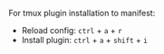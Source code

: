 
For tmux plugin installation to manifest: 
- Reload config: `ctrl` + `a` + `r`
- Install plugin: `ctrl` + `a` + `shift` + `i`
